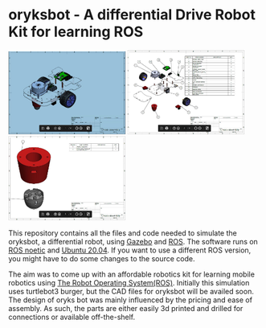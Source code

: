 # oryksbot - A differential Drive Robot Kit for learning ROS

<img src="resources/diff_1.jpg" width="233"> <img src="resources/diff_2.jpg" width="233"> <img src="resources/diff_3.jpg" width="233">

This repository contains all the files and code needed to simulate the oryksbot, a differential robot, using [Gazebo](http://gazebosim.org/)  and [ROS](https://www.ros.org/).
The software runs on [ROS noetic](http://wiki.ros.org/noetic) and [Ubuntu 20.04](http://www.releases.ubuntu.com/20.04/). If you want to use a different ROS version, you might have to do some changes to the source code.

The aim was to come up with an affordable robotics kit for learning mobile robotics using [The Robot Operating System(ROS)](https://www.ros.org/). Initially this simulation uses turtlebot3 burger, but the CAD files for oryksbot will be availed soon. The design of oryks bot was mainly influenced by the pricing and ease of assembly. As such, the parts are either easily 3d printed and drilled for connections or available off-the-shelf. 
 
